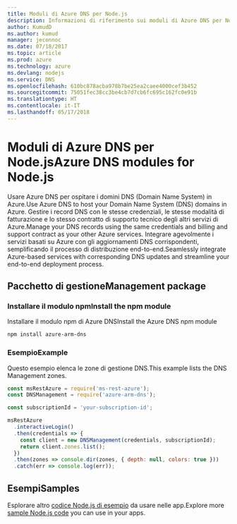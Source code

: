 ```yaml
---
title: Moduli di Azure DNS per Node.js
description: Informazioni di riferimento sui moduli di Azure DNS per Node.js
author: KumudD
ms.author: kumud
manager: jeconnoc
ms.date: 07/18/2017
ms.topic: article
ms.prod: azure
ms.technology: azure
ms.devlang: nodejs
ms.service: DNS
ms.openlocfilehash: 610bc878acba978b7be25ea2caee4000cef3b452
ms.sourcegitcommit: 75051fec38cc3be4cb7d7cb6fc695c162fc0e91b
ms.translationtype: HT
ms.contentlocale: it-IT
ms.lasthandoff: 05/17/2018
---
```

# <a name="azure-dns-modules-for-nodejs"></a><span data-ttu-id="0a4d4-103">Moduli di Azure DNS per Node.js</span><span class="sxs-lookup"><span data-stu-id="0a4d4-103">Azure DNS modules for Node.js</span></span>

<span data-ttu-id="0a4d4-104">Usare Azure DNS per ospitare i domini DNS (Domain Name System) in Azure.</span><span class="sxs-lookup"><span data-stu-id="0a4d4-104">Use Azure DNS to host your Domain Name System (DNS) domains in Azure.</span></span> <span data-ttu-id="0a4d4-105">Gestire i record DNS con le stesse credenziali, le stesse modalità di fatturazione e lo stesso contratto di supporto tecnico degli altri servizi di Azure.</span><span class="sxs-lookup"><span data-stu-id="0a4d4-105">Manage your DNS records using the same credentials and billing and support contract as your other Azure services.</span></span> <span data-ttu-id="0a4d4-106">Integrare agevolmente i servizi basati su Azure con gli aggiornamenti DNS corrispondenti, semplificando il processo di distribuzione end-to-end.</span><span class="sxs-lookup"><span data-stu-id="0a4d4-106">Seamlessly integrate Azure-based services with corresponding DNS updates and streamline your end-to-end deployment process.</span></span>

## <a name="management-package"></a><span data-ttu-id="0a4d4-107">Pacchetto di gestione</span><span class="sxs-lookup"><span data-stu-id="0a4d4-107">Management package</span></span>

### <a name="install-the-npm-module"></a><span data-ttu-id="0a4d4-108">Installare il modulo npm</span><span class="sxs-lookup"><span data-stu-id="0a4d4-108">Install the npm module</span></span>

<span data-ttu-id="0a4d4-109">Installare il modulo npm di Azure DNS</span><span class="sxs-lookup"><span data-stu-id="0a4d4-109">Install the Azure DNS npm module</span></span>

```bash
npm install azure-arm-dns
```

### <a name="example"></a><span data-ttu-id="0a4d4-110">Esempio</span><span class="sxs-lookup"><span data-stu-id="0a4d4-110">Example</span></span>

<span data-ttu-id="0a4d4-111">Questo esempio elenca le zone di gestione DNS.</span><span class="sxs-lookup"><span data-stu-id="0a4d4-111">This example lists the DNS Management zones.</span></span>

```javascript
const msRestAzure = require('ms-rest-azure');
const DNSManagement = require('azure-arm-dns');

const subscriptionId = 'your-subscription-id';

msRestAzure
  .interactiveLogin()
  .then(credentials => {
    const client = new DNSManagement(credentials, subscriptionId);
    return client.zones.list();
  })
  .then(zones => console.dir(zones, { depth: null, colors: true }))
  .catch(err => console.log(err));
```

## <a name="samples"></a><span data-ttu-id="0a4d4-112">Esempi</span><span class="sxs-lookup"><span data-stu-id="0a4d4-112">Samples</span></span>

<span data-ttu-id="0a4d4-113">Esplorare altro [codice Node.js di esempio](https://azure.microsoft.com/resources/samples/?platform=nodejs) da usare nelle app.</span><span class="sxs-lookup"><span data-stu-id="0a4d4-113">Explore more [sample Node.js code](https://azure.microsoft.com/resources/samples/?platform=nodejs) you can use in your apps.</span></span>
